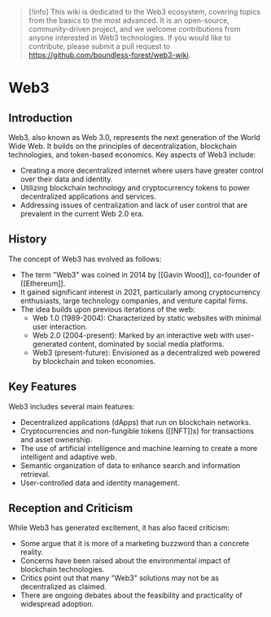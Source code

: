 > [!info]
> This wiki is dedicated to the Web3 ecosystem, covering topics from the basics to the most advanced. It is an open-source, community-driven project, and we welcome contributions from anyone interested in Web3 technologies. If you would like to contribute, please submit a pull request to https://github.com/boundless-forest/web3-wiki.

# Web3

## Introduction

Web3, also known as Web 3.0, represents the next generation of the World Wide Web. It builds on the principles of decentralization, blockchain technologies, and token-based economics. Key aspects of Web3 include:

* Creating a more decentralized internet where users have greater control over their data and identity.
* Utilizing blockchain technology and cryptocurrency tokens to power decentralized applications and services.
* Addressing issues of centralization and lack of user control that are prevalent in the current Web 2.0 era.

## History

The concept of Web3 has evolved as follows:

* The term "Web3" was coined in 2014 by [[Gavin Wood]], co-founder of [[Ethereum]].
* It gained significant interest in 2021, particularly among cryptocurrency enthusiasts, large technology companies, and venture capital firms.
* The idea builds upon previous iterations of the web:
    * Web 1.0 (1989-2004): Characterized by static websites with minimal user interaction.
    * Web 2.0 (2004-present): Marked by an interactive web with user-generated content, dominated by social media platforms.
    * Web3 (present-future): Envisioned as a decentralized web powered by blockchain and token economies.

## Key Features 

Web3 includes several main features:

* Decentralized applications (dApps) that run on blockchain networks.
* Cryptocurrencies and non-fungible tokens ([[NFT]]s) for transactions and asset ownership.
* The use of artificial intelligence and machine learning to create a more intelligent and adaptive web.
* Semantic organization of data to enhance search and information retrieval.
* User-controlled data and identity management.

## Reception and Criticism

While Web3 has generated excitement, it has also faced criticism:

* Some argue that it is more of a marketing buzzword than a concrete reality.
* Concerns have been raised about the environmental impact of blockchain technologies.
* Critics point out that many "Web3" solutions may not be as decentralized as claimed.
* There are ongoing debates about the feasibility and practicality of widespread adoption.